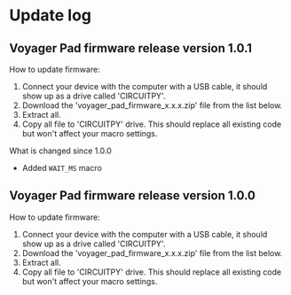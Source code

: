 # Update log

## Voyager Pad firmware release version 1.0.1

How to update firmware:
1. Connect your device with the computer with a USB cable, it should show up as a drive called 'CIRCUITPY'.
2. Download the 'voyager_pad_firmware_x.x.x.zip' file from the list below.
3. Extract all.
4. Copy all file to 'CIRCUITPY' drive. This should replace all existing code but won't affect your macro settings.

What is changed since 1.0.0
- Added `WAIT_MS` macro

## Voyager Pad firmware release version 1.0.0

How to update firmware:
1. Connect your device with the computer with a USB cable, it should show up as a drive called 'CIRCUITPY'.
2. Download the 'voyager_pad_firmware_x.x.x.zip' file from the list below.
3. Extract all.
4. Copy all file to 'CIRCUITPY' drive. This should replace all existing code but won't affect your macro settings.